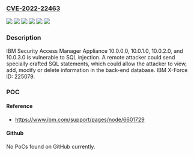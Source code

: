 ### [CVE-2022-22463](https://cve.mitre.org/cgi-bin/cvename.cgi?name=CVE-2022-22463)
![](https://img.shields.io/static/v1?label=Product&message=Security%20Verify%20Access&color=blue)
![](https://img.shields.io/static/v1?label=Version&message=10.0.0.0%20&color=brightgreen)
![](https://img.shields.io/static/v1?label=Version&message=10.0.1.0%20&color=brightgreen)
![](https://img.shields.io/static/v1?label=Version&message=10.0.2.0%20&color=brightgreen)
![](https://img.shields.io/static/v1?label=Version&message=10.0.3.0%20&color=brightgreen)
![](https://img.shields.io/static/v1?label=Vulnerability&message=Data%20Manipulation&color=brightgreen)

### Description

IBM Security Access Manager Appliance 10.0.0.0, 10.0.1.0, 10.0.2.0, and 10.0.3.0 is vulnerable to SQL injection. A remote attacker could send specially crafted SQL statements, which could allow the attacker to view, add, modify or delete information in the back-end database. IBM X-Force ID: 225079.

### POC

#### Reference
- https://www.ibm.com/support/pages/node/6601729

#### Github
No PoCs found on GitHub currently.


